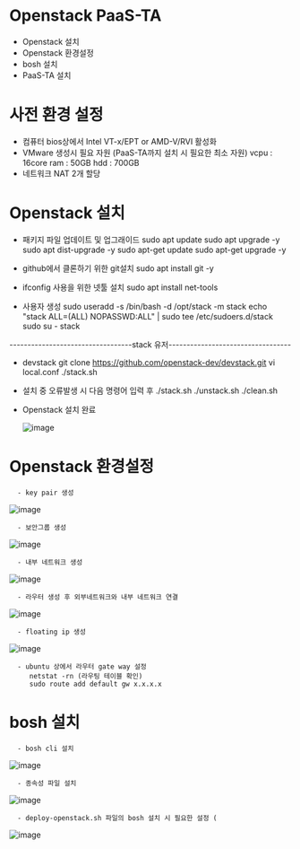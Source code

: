# Openstack PaaS-TA 
   - Openstack 설치
   - Openstack 환경설정
   - bosh 설치
   - PaaS-TA 설치
   
# 사전 환경 설정
   - 컴퓨터 bios상에서 Intel VT-x/EPT or AMD-V/RVI 활성화
   - VMware 생성시 필요 자원 (PaaS-TA까지 설치 시 필요한 최소 자원)
      vcpu : 16core
      ram : 50GB
      hdd : 700GB
   -  네트워크 NAT 2개 할당

# Openstack 설치
   - 패키지 파일 업데이트 및 업그래이드
      sudo apt update
      sudo apt upgrade -y
      sudo apt dist-upgrade -y
      sudo apt-get update
      sudo apt-get upgrade -y

  - github에서 클론하기 위한 git설치
      sudo apt install git -y

  - ifconfig 사용을 위한 넷툴 설치
      sudo apt install net-tools

  - 사용자 생성
      sudo useradd -s /bin/bash -d /opt/stack -m stack
      echo "stack ALL=(ALL) NOPASSWD:ALL" | sudo tee /etc/sudoers.d/stack
      sudo su - stack

----------------------------------stack 유저----------------------------------
  - devstack 
    git clone https://github.com/openstack-dev/devstack.git
    vi local.conf
    ./stack.sh
  
  - 설치 중 오류발생 시 다음 명령어 입력 후 ./stack.sh
    ./unstack.sh
    ./clean.sh
  
  - Openstack 설치 완료
  
      ![image](https://user-images.githubusercontent.com/58166973/108470675-ad857980-72cd-11eb-8fc9-6c0f0aac29d8.png)
      
   # Openstack 환경설정
      - key pair 생성

  ![image](https://user-images.githubusercontent.com/58166973/108473515-7913bc80-72d1-11eb-84d1-409d367e9c8f.png)
         
      - 보안그룹 생성

   ![image](https://user-images.githubusercontent.com/58166973/108470720-bb3aff00-72cd-11eb-87a6-00ed41098ccf.png)
         
      - 내부 네트워크 생성

   ![image](https://user-images.githubusercontent.com/58166973/108470729-bece8600-72cd-11eb-9c18-a390062ba8c3.png)
         
      - 라우터 생성 후 외부네트워크와 내부 네트워크 연결
     
   ![image](https://user-images.githubusercontent.com/58166973/108470743-c2620d00-72cd-11eb-9158-de07aeadcbe5.png)
      
      - floating ip 생성
      
   ![image](https://user-images.githubusercontent.com/58166973/108470772-cdb53880-72cd-11eb-99df-e1db7d2dedbf.png)
   
      - ubuntu 상에서 라우터 gate way 설정
         netstat -rn (라우팅 테이블 확인)
         sudo route add default gw x.x.x.x
   
   # bosh 설치
      - bosh cli 설치
      
   ![image](https://user-images.githubusercontent.com/58166973/108470786-d3128300-72cd-11eb-9ceb-6a988c0a4740.png)
   
      - 종속성 파일 설치
   
   ![image](https://user-images.githubusercontent.com/58166973/108470793-d7d73700-72cd-11eb-8516-40dc653d262b.png)
   
      - deploy-openstack.sh 파일의 bosh 설치 시 필요한 설정 (

   ![image](https://user-images.githubusercontent.com/58166973/108470831-e1f93580-72cd-11eb-9ea5-801fc6b9c440.png)


















